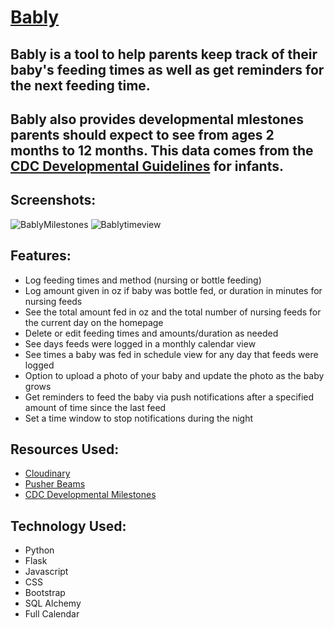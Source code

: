 # [Bably](bably.herokuapp.com)

## Bably is a tool to help parents keep track of their baby's feeding times as well as get reminders for the next feeding time.
## Bably also provides developmental mlestones parents should expect to see from ages 2 months to 12 months. This data comes from the [CDC Developmental Guidelines](https://www.cdc.gov/ncbddd/actearly/milestones/index.html) for infants. 

## Screenshots:

![BablyMilestones](https://user-images.githubusercontent.com/48263441/205884985-98ea4ae4-4abb-4e0e-8682-c204df21c7c9.png)
![Bablytimeview](https://user-images.githubusercontent.com/48263441/205885999-161c8c86-0ec2-4c2a-820e-f85411364f19.png)


## Features:

- Log feeding times and method (nursing or bottle feeding)
- Log amount given in oz if baby was bottle fed, or duration in minutes for nursing feeds
- See the total amount fed in oz and the total number of nursing feeds for the current day on the homepage
- Delete or edit feeding times and amounts/duration as needed
- See days feeds were logged in a monthly calendar view
- See times a baby was fed in schedule view for any day that feeds were logged
- Option to upload a photo of your baby and update the photo as the baby grows
- Get reminders to feed the baby via push notifications after a specified amount of time since the last feed
- Set a time window to stop notifications during the night

## Resources Used:
- [Cloudinary](https://cloudinary.com)
- [Pusher Beams](https://pusher.com/beams)
- [CDC Developmental Milestones](https://www.cdc.gov/ncbddd/actearly/milestones/index.html)

## Technology Used:
- Python
- Flask
- Javascript
- CSS
- Bootstrap
- SQL Alchemy
- Full Calendar
